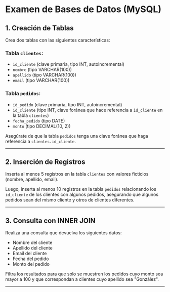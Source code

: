 # Examen de Bases de Datos (MySQL)

## 1. Creación de Tablas

Crea dos tablas con las siguientes características:

### Tabla `clientes`:
- `id_cliente` (clave primaria, tipo INT, autoincremental)
- `nombre` (tipo VARCHAR(100))
- `apellido` (tipo VARCHAR(100))
- `email` (tipo VARCHAR(100))

### Tabla `pedidos`:
- `id_pedido` (clave primaria, tipo INT, autoincremental)
- `id_cliente` (tipo INT, clave foránea que hace referencia a `id_cliente` en la tabla `clientes`)
- `fecha_pedido` (tipo DATE)
- `monto` (tipo DECIMAL(10, 2))

Asegúrate de que la tabla `pedidos` tenga una clave foránea que haga referencia a `clientes.id_cliente`.

---

## 2. Inserción de Registros

Inserta al menos 5 registros en la tabla `clientes` con valores ficticios (nombre, apellido, email).

Luego, inserta al menos 10 registros en la tabla `pedidos` relacionando los `id_cliente` de los clientes con algunos pedidos, asegurando que algunos pedidos sean del mismo cliente y otros de clientes diferentes.

---

## 3. Consulta con INNER JOIN

Realiza una consulta que devuelva los siguientes datos:
- Nombre del cliente
- Apellido del cliente
- Email del cliente
- Fecha del pedido
- Monto del pedido

Filtra los resultados para que solo se muestren los pedidos cuyo monto sea mayor a 100 y que correspondan a clientes cuyo apellido sea "González".

---


